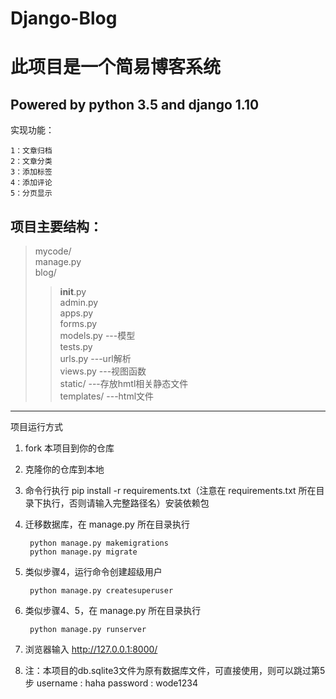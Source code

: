 # Django-Blog

此项目是一个简易博客系统
====
Powered by python 3.5 and django 1.10
---
实现功能：<br>

	1：文章归档
  	2：文章分类
  	3：添加标签
  	4：添加评论
  	5：分页显示
 
项目主要结构：<br>
--- 
  >mycode/<br>
  >manage.py<br>
  >blog/<br>
  >> __init__.py<br>
  >> admin.py<br>
  >> apps.py<br>
  >> forms.py<br>
  >> models.py       ---模型<br>
  >> tests.py<br>
  >> urls.py         ---url解析<br>
  >> views.py        ---视图函数<br>
  >> static/         ---存放hmtl相关静态文件<br>
  >>templates/      ---html文件<br>
  
---                    
 项目运行方式<br>

1. fork 本项目到你的仓库
2. 克隆你的仓库到本地
3. 命令行执行 pip install -r requirements.txt（注意在 requirements.txt 所在目录下执行，否则请输入完整路径名）安装依赖包
4. 迁移数据库，在 manage.py 所在目录执行

        python manage.py makemigrations
        python manage.py migrate

5. 类似步骤4，运行命令创建超级用户

        python manage.py createsuperuser

6. 类似步骤4、5，在 manage.py 所在目录执行

        python manage.py runserver

7. 浏览器输入 http://127.0.0.1:8000/
    
8. 注：本项目的db.sqlite3文件为原有数据库文件，可直接使用，则可以跳过第5步
 username : haha
 password : wode1234
  


